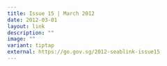 ```yaml
---
title: Issue 15 | March 2012
date: 2012-03-01
layout: link
description: ""
image: ""
variant: tiptap
external: https://go.gov.sg/2012-seablink-issue15
---
```

